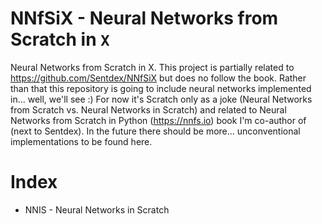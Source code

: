 # NNfSiX - Neural Networks from Scratch in `X`
Neural Networks from Scratch in X. This project is partially related to https://github.com/Sentdex/NNfSiX but does no follow the book. Rather than that this repository is going to include neural networks implemented in... well, we'll see :) For now it's Scratch only as a joke (Neural Networks from Scratch vs. Neural Networks in Scratch) and related to Neural Networks from Scratch in Python (https://nnfs.io) book I'm co-author of (next to Sentdex). In the future there should be more... unconventional implementations to be found here.


# Index
- NNIS - Neural Networks in Scratch
